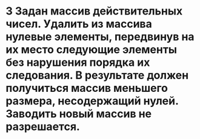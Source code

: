 # 3 Задан массив действительных чисел. Удалить из массива нулевые элементы, передвинув на их место следующие элементы без нарушения порядка их следования. В результате должен получиться массив меньшего размера, несодержащий нулей. Заводить новый массив не разрешается. 
